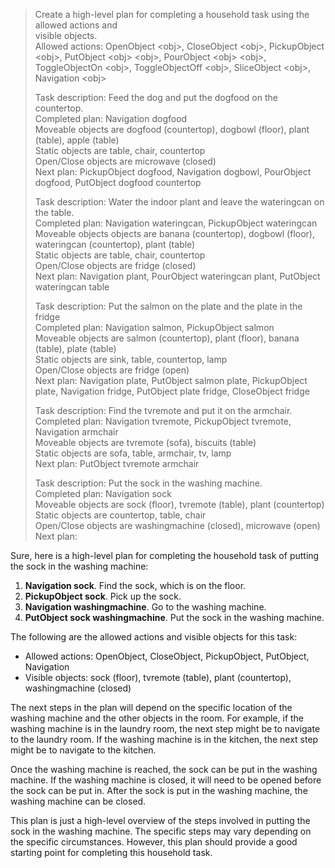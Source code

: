 > Create a high-level plan for completing a household task using the allowed actions and  
visible objects.  
> Allowed actions: OpenObject \<obj\>, CloseObject \<obj\>, PickupObject \<obj\>, PutObject \<obj\> \<obj\>, PourObject \<obj\> \<obj\>, ToggleObjectOn \<obj\>, ToggleObjectOff \<obj\>, SliceObject \<obj\>, Navigation \<obj\>  
>   
>   
> Task description: Feed the dog and put the dogfood on the countertop.  
> Completed plan: Navigation dogfood  
> Moveable objects are dogfood (countertop), dogbowl (floor), plant (table), apple (table)  
> Static objects are table, chair, countertop  
> Open/Close objects are microwave (closed)  
> Next plan: PickupObject dogfood, Navigation dogbowl, PourObject dogfood, PutObject dogfood countertop  
>   
> Task description: Water the indoor plant and leave the wateringcan on the table.  
> Completed plan: Navigation wateringcan, PickupObject wateringcan  
> Moveable objects objects are banana (countertop), dogbowl (floor), wateringcan (countertop), plant (table)  
> Static objects are table, chair, countertop  
> Open/Close objects are fridge (closed)  
> Next plan: Navigation plant, PourObject wateringcan plant, PutObject wateringcan table  
>   
> Task description: Put the salmon on the plate and the plate in the fridge  
> Completed plan: Navigation salmon, PickupObject salmon  
> Moveable objects are salmon (countertop), plant (floor), banana (table), plate (table)  
> Static objects are sink, table, countertop, lamp  
> Open/Close objects are fridge (open)  
> Next plan: Navigation plate, PutObject salmon plate, PickupObject plate, Navigation fridge, PutObject plate fridge, CloseObject fridge  
>   
> Task description: Find the tvremote and put it on the armchair.  
> Completed plan: Navigation tvremote, PickupObject tvremote, Navigation armchair  
> Moveable objects are tvremote (sofa), biscuits (table)  
> Static objects are sofa, table, armchair, tv, lamp  
> Next plan: PutObject tvremote armchair  
>   
> Task description: Put the sock in the washing machine.  
> Completed plan: Navigation sock  
> Moveable objects are sock (floor), tvremote (table), plant (countertop)  
> Static objects are countertop, table, chair  
> Open/Close objects are washingmachine (closed), microwave (open)  
> Next plan:  
>  
Sure, here is a high-level plan for completing the household task of putting the sock in the washing machine:  
  
1. **Navigation sock**. Find the sock, which is on the floor.  
2. **PickupObject sock**. Pick up the sock.  
3. **Navigation washingmachine**. Go to the washing machine.  
4. **PutObject sock washingmachine**. Put the sock in the washing machine.  
  
The following are the allowed actions and visible objects for this task:  
  
- Allowed actions: OpenObject, CloseObject, PickupObject, PutObject, Navigation  
- Visible objects: sock (floor), tvremote (table), plant (countertop), washingmachine (closed)  
  
The next steps in the plan will depend on the specific location of the washing machine and the other objects in the room. For example, if the washing machine is in the laundry room, the next step might be to navigate to the laundry room. If the washing machine is in the kitchen, the next step might be to navigate to the kitchen.  
  
Once the washing machine is reached, the sock can be put in the washing machine. If the washing machine is closed, it will need to be opened before the sock can be put in. After the sock is put in the washing machine, the washing machine can be closed.  
  
This plan is just a high-level overview of the steps involved in putting the sock in the washing machine. The specific steps may vary depending on the specific circumstances. However, this plan should provide a good starting point for completing this household task.  
